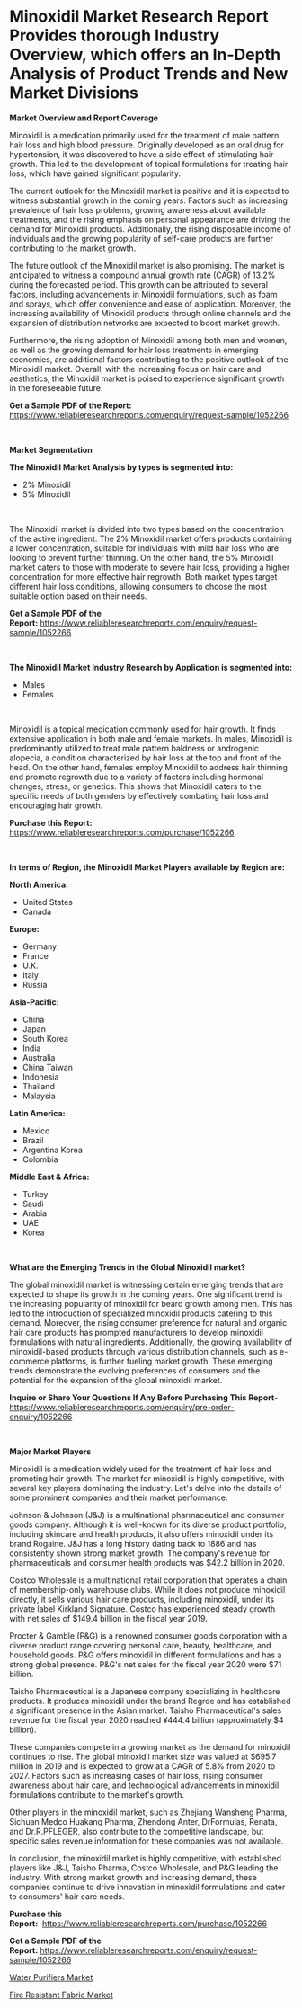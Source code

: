 <p><h1>Minoxidil Market Research Report Provides thorough Industry Overview, which offers an In-Depth Analysis of Product Trends and New Market Divisions</h1></p><p><strong>Market Overview and Report Coverage</strong></p>
<p><p>Minoxidil is a medication primarily used for the treatment of male pattern hair loss and high blood pressure. Originally developed as an oral drug for hypertension, it was discovered to have a side effect of stimulating hair growth. This led to the development of topical formulations for treating hair loss, which have gained significant popularity.</p><p>The current outlook for the Minoxidil market is positive and it is expected to witness substantial growth in the coming years. Factors such as increasing prevalence of hair loss problems, growing awareness about available treatments, and the rising emphasis on personal appearance are driving the demand for Minoxidil products. Additionally, the rising disposable income of individuals and the growing popularity of self-care products are further contributing to the market growth.</p><p>The future outlook of the Minoxidil market is also promising. The market is anticipated to witness a compound annual growth rate (CAGR) of 13.2% during the forecasted period. This growth can be attributed to several factors, including advancements in Minoxidil formulations, such as foam and sprays, which offer convenience and ease of application. Moreover, the increasing availability of Minoxidil products through online channels and the expansion of distribution networks are expected to boost market growth.</p><p>Furthermore, the rising adoption of Minoxidil among both men and women, as well as the growing demand for hair loss treatments in emerging economies, are additional factors contributing to the positive outlook of the Minoxidil market. Overall, with the increasing focus on hair care and aesthetics, the Minoxidil market is poised to experience significant growth in the foreseeable future.</p></p>
<p><strong>Get a Sample PDF of the Report:</strong> <a href="https://www.reliableresearchreports.com/enquiry/request-sample/1052266">https://www.reliableresearchreports.com/enquiry/request-sample/1052266</a></p>
<p>&nbsp;</p>
<p><strong>Market Segmentation</strong></p>
<p><strong>The Minoxidil Market Analysis by types is segmented into:</strong></p>
<p><ul><li>2% Minoxidil</li><li>5% Minoxidil</li></ul></p>
<p>&nbsp;</p>
<p><p>The Minoxidil market is divided into two types based on the concentration of the active ingredient. The 2% Minoxidil market offers products containing a lower concentration, suitable for individuals with mild hair loss who are looking to prevent further thinning. On the other hand, the 5% Minoxidil market caters to those with moderate to severe hair loss, providing a higher concentration for more effective hair regrowth. Both market types target different hair loss conditions, allowing consumers to choose the most suitable option based on their needs.</p></p>
<p><strong>Get a Sample PDF of the Report:</strong>&nbsp;<a href="https://www.reliableresearchreports.com/enquiry/request-sample/1052266">https://www.reliableresearchreports.com/enquiry/request-sample/1052266</a></p>
<p>&nbsp;</p>
<p><strong>The Minoxidil Market Industry Research by Application is segmented into:</strong></p>
<p><ul><li>Males</li><li>Females</li></ul></p>
<p>&nbsp;</p>
<p><p>Minoxidil is a topical medication commonly used for hair growth. It finds extensive application in both male and female markets. In males, Minoxidil is predominantly utilized to treat male pattern baldness or androgenic alopecia, a condition characterized by hair loss at the top and front of the head. On the other hand, females employ Minoxidil to address hair thinning and promote regrowth due to a variety of factors including hormonal changes, stress, or genetics. This shows that Minoxidil caters to the specific needs of both genders by effectively combating hair loss and encouraging hair growth.</p></p>
<p><strong>Purchase this Report:</strong>&nbsp; <a href="https://www.reliableresearchreports.com/purchase/1052266">https://www.reliableresearchreports.com/purchase/1052266</a></p>
<p>&nbsp;</p>
<p><strong>In terms of Region, the Minoxidil Market Players available by Region are:</strong></p>
<p>
    <p> <strong> North America: </strong>
        <ul>
            <li>United States</li>
            <li>Canada</li>
        </ul>
        </p> 
    <p> <strong> Europe: </strong>
        <ul>
            <li>Germany</li>
            <li>France</li>
            <li>U.K.</li>
            <li>Italy</li>
            <li>Russia</li>
        </ul>
        </p> 
    <p> <strong> Asia-Pacific: </strong>
        <ul>
            <li>China</li>
            <li>Japan</li>
            <li>South Korea</li>
            <li>India</li>
            <li>Australia</li>
            <li>China Taiwan</li>
            <li>Indonesia</li>
            <li>Thailand</li>
            <li>Malaysia</li>
        </ul>
        </p> 
    <p> <strong> Latin America: </strong>
        <ul>
            <li>Mexico</li>
            <li>Brazil</li>
            <li>Argentina Korea</li>
            <li>Colombia</li>
        </ul>
        </p> 
    <p> <strong> Middle East & Africa: </strong>
        <ul>
            <li>Turkey</li>
            <li>Saudi</li>
            <li>Arabia</li>
            <li>UAE</li>
            <li>Korea</li>
        </ul>
    </p>
    </p>
<p>&nbsp;</p>
<p><strong>What are the Emerging Trends in the Global Minoxidil market?</strong></p>
<p><p>The global minoxidil market is witnessing certain emerging trends that are expected to shape its growth in the coming years. One significant trend is the increasing popularity of minoxidil for beard growth among men. This has led to the introduction of specialized minoxidil products catering to this demand. Moreover, the rising consumer preference for natural and organic hair care products has prompted manufacturers to develop minoxidil formulations with natural ingredients. Additionally, the growing availability of minoxidil-based products through various distribution channels, such as e-commerce platforms, is further fueling market growth. These emerging trends demonstrate the evolving preferences of consumers and the potential for the expansion of the global minoxidil market.</p></p>
<p><strong>Inquire or Share Your Questions If Any Before Purchasing This Report</strong>- <a href="https://www.reliableresearchreports.com/enquiry/pre-order-enquiry/1052266">https://www.reliableresearchreports.com/enquiry/pre-order-enquiry/1052266</a></p>
<p>&nbsp;</p>
<p><strong>Major Market Players</strong></p>
<p><p>Minoxidil is a medication widely used for the treatment of hair loss and promoting hair growth. The market for minoxidil is highly competitive, with several key players dominating the industry. Let's delve into the details of some prominent companies and their market performance.</p><p>Johnson & Johnson (J&J) is a multinational pharmaceutical and consumer goods company. Although it is well-known for its diverse product portfolio, including skincare and health products, it also offers minoxidil under its brand Rogaine. J&J has a long history dating back to 1886 and has consistently shown strong market growth. The company's revenue for pharmaceuticals and consumer health products was $42.2 billion in 2020.</p><p>Costco Wholesale is a multinational retail corporation that operates a chain of membership-only warehouse clubs. While it does not produce minoxidil directly, it sells various hair care products, including minoxidil, under its private label Kirkland Signature. Costco has experienced steady growth with net sales of $149.4 billion in the fiscal year 2019.</p><p>Procter & Gamble (P&G) is a renowned consumer goods corporation with a diverse product range covering personal care, beauty, healthcare, and household goods. P&G offers minoxidil in different formulations and has a strong global presence. P&G's net sales for the fiscal year 2020 were $71 billion.</p><p>Taisho Pharmaceutical is a Japanese company specializing in healthcare products. It produces minoxidil under the brand Regroe and has established a significant presence in the Asian market. Taisho Pharmaceutical's sales revenue for the fiscal year 2020 reached ¥444.4 billion (approximately $4 billion).</p><p>These companies compete in a growing market as the demand for minoxidil continues to rise. The global minoxidil market size was valued at $695.7 million in 2019 and is expected to grow at a CAGR of 5.8% from 2020 to 2027. Factors such as increasing cases of hair loss, rising consumer awareness about hair care, and technological advancements in minoxidil formulations contribute to the market's growth.</p><p>Other players in the minoxidil market, such as Zhejiang Wansheng Pharma, Sichuan Medco Huakang Pharma, Zhendong Anter, DrFormulas, Renata, and Dr.R.PFLEGER, also contribute to the competitive landscape, but specific sales revenue information for these companies was not available.</p><p>In conclusion, the minoxidil market is highly competitive, with established players like J&J, Taisho Pharma, Costco Wholesale, and P&G leading the industry. With strong market growth and increasing demand, these companies continue to drive innovation in minoxidil formulations and cater to consumers' hair care needs.</p></p>
<p><strong>Purchase this Report:</strong>&nbsp;&nbsp;<a href="https://www.reliableresearchreports.com/purchase/1052266">https://www.reliableresearchreports.com/purchase/1052266</a></p>
<p></p>
<p><strong>Get a Sample PDF of the Report:</strong>&nbsp;<a href="https://www.reliableresearchreports.com/enquiry/request-sample/1052266">https://www.reliableresearchreports.com/enquiry/request-sample/1052266</a></p>
<p><p><a href="https://github.com/amonskiyk/Market-Research-Report-List-1/blob/main/water-purifiers-market.md">Water Purifiers Market</a></p><p><a href="https://github.com/JameTravis/Market-Research-Report-List-2/blob/main/fire-resistant-fabric-market.md">Fire Resistant Fabric Market</a></p></p>
